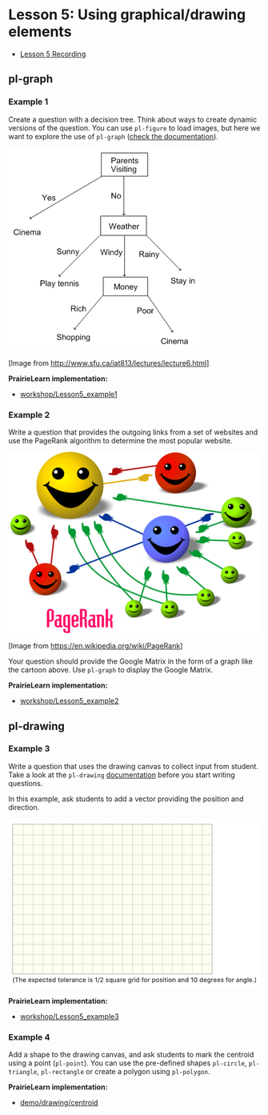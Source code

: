 # Lesson 5: Using graphical/drawing elements

- [Lesson 5 Recording](https://mediaspace.illinois.edu/media/t/1_zy9k4z7z/170964131)

## pl-graph

### Example 1

Create a question with a decision tree. Think about ways to create dynamic versions of the question. You can use `pl-figure` to load images, but here we want to explore the use of `pl-graph` ([check the documentation](https://prairielearn.readthedocs.io/en/latest/elements/#pl-graph-element)).

![Decision tree diagram](figs/tree.png)

[Image from http://www.sfu.ca/iat813/lectures/lecture6.html]

**PrairieLearn implementation:**

- [workshop/Lesson5_example1](https://us.prairielearn.com/pl/course_instance/4970/instructor/question/8211638/preview)

### Example 2

Write a question that provides the outgoing links from a set of websites and use the PageRank algorithm to determine the most popular website.

![Page rank image](figs/page-rank.png)

[Image from https://en.wikipedia.org/wiki/PageRank]

Your question should provide the Google Matrix in the form of a graph like the cartoon above. Use `pl-graph` to display the Google Matrix.

**PrairieLearn implementation:**

- [workshop/Lesson5_example2](https://us.prairielearn.com/pl/course_instance/4970/instructor/question/8211639/preview)

## pl-drawing

### Example 3

Write a question that uses the drawing canvas to collect input from student. Take a look at the `pl-drawing` [documentation](https://prairielearn.readthedocs.io/en/latest/pl-drawing/) before you start writing questions.

In this example, ask students to add a vector providing the position and direction.

![Empty question canvas](figs/canvas.png)

**PrairieLearn implementation:**

- [workshop/Lesson5_example3](https://us.prairielearn.com/pl/course_instance/4970/instructor/question/8211641/preview)

### Example 4

Add a shape to the drawing canvas, and ask students to mark the centroid using a point (`pl-point`). You can use the pre-defined shapes `pl-circle`, `pl-triangle`, `pl-rectangle` or create a polygon using `pl-polygon`.

**PrairieLearn implementation:**

- [demo/drawing/centroid](https://us.prairielearn.com/pl/course_instance/4970/instructor/question/4942650/preview)
